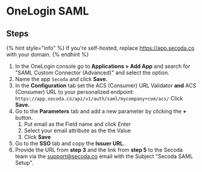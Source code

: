 # OneLogin SAML

## Steps

{% hint style="info" %}
If you're self-hosted, replace https://app.secoda.co with your domain.
{% endhint %}

1. In the OneLogin console go to **Applications > Add App** and search for "SAML Custom Connector (Advanced)" and select the option.
2. Name the app `Secoda` and click **Save.**
3. In the **Configuration** tab set the ACS (Consumer) URL Validator **and** ACS (Consumer) URL to your personalized endpoint: `https://app.secoda.co/api/v1/auth/saml/mycompany+com/acs/` Click **Save.**
4. Go to the **Parameters** tab and add a new parameter by clicking the **+** button.
   1. Put email as the Field name and click Enter
   2. Select your email attribute as the the Value
   3. Click **Save**
5. Go to the **SSO** tab and copy the **Issuer URL.**&#x20;
6. Provide the URL from **step 3** and the link from **step 5** to the Secoda team via the support@secoda.co email with the Subject "Secoda SAML Setup".
